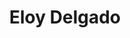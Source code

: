 ---
layout: default
tag: NJ
title: Eloy Delgado
image: http://cdn2-b.examiner.com/sites/default/files/styles/article_large/hash/e4/4a/e44a89fa5cc951a663dc975300be6fd3.png?itok=AtbhuKjN
district: 8
party: Democrat
seat: House
website: http://www.eloyjdelgado.com/
donate: https://secure.actblue.com/contribute/page/sdeloydelgado
---